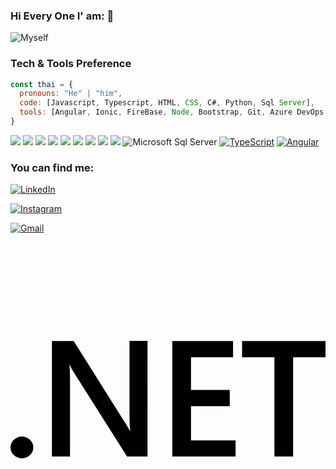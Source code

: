 
### Hi Every One I' am: 👋

![Myself](https://github.com/BryantBeltre/BryantBeltre/assets/112722029/c2300b4b-8fef-4b83-8e92-52229be70dcf)

### Tech & Tools Preference

```javascript
const thai = {
  pronouns: "He" | "him",
  code: [Javascript, Typescript, HTML, CSS, C#, Python, Sql Server],
  tools: [Angular, Ionic, FireBase, Node, Bootstrap, Git, Azure DevOps, Asp.Net 5, ASP.NET 7, .NET FRAMEWORK, Web Forms],
}
```

<img src = "https://img.shields.io/badge/-HTML5-E34F26?style=flat&logo=html5&logoColor=white">  <img src = "https://img.shields.io/badge/-CSS3-1572B6?style=flat&logo=css3&logoColor=white">  <img src="https://img.shields.io/badge/-Bootstrap-563D7C?style=flat&logo=bootstrap&logoColor=white"> 
<img src="https://img.shields.io/badge/-JavaScript-eed718?style=flat&logo=javascript&logoColor=ffffff">  <img src="https://img.shields.io/badge/-MySQL-F29111?style=flat&logo=mysql&logoColor=FFFFFF">  <img src="https://img.shields.io/badge/-Firebase-FFA611?style=flat&logo=firebase&logoColor=FFFFFF"> 
<img src="http://img.shields.io/badge/-Git-F1502F?style=flat&logo=git&logoColor=FFFFFF">  <img src="http://img.shields.io/badge/-Github-000000?style=flat&logo=github&logoColor=FFFFFF">  <img src="http://img.shields.io/badge/-VS%20Code-007ACC?style=flat&logo=visual%20studio%20code&logoColor=white"> ![Microsoft Sql Server](https://img.shields.io/badge/-Sql%20Server-CC2927?style=flat-square&logo=microsoft-sql-server&logoColor=ffffff) [![TypeScript](https://img.shields.io/badge/-TypeScript-007ACC?style=flat-square&logo=typescript&link=https://github.com/LuizCarlosAbbott/)](https://github.com/LuizCarlosAbbott/) [![Angular](https://img.shields.io/badge/-Angular-DD0031?style=flat-square&logo=angular&link=https://github.com/LuizCarlosAbbott/)](https://github.com/LuizCarlosAbbott/)


### You can find me:
<a href="https://www.linkedin.com/in/francis-beltre-22b899250/" target="_blank"><img src="https://img.shields.io/badge/LinkedIn-%230077B5.svg?&style=flat-square&logo=linkedin&logoColor=white" alt="LinkedIn"></a>

<a href="https://www.instagram.com/bryant__24___/" target="_blank"><img src="https://img.shields.io/badge/Instagram-%23E4405F.svg?&style=flat-square&logo=instagram&logoColor=white" alt="Instagram"></a>

[![Gmail](https://img.shields.io/badge/-GMAIL-D14836?style=for-the-badge&logo=gmail&logoColor=white)](mailto:beltrebryant07@gmail.com)

<svg role="img" viewBox="0 0 24 24" xmlns="http://www.w3.org/2000/svg"><title>.NET</title><path d="M24 8.77h-2.468v7.565h-1.425V8.77h-2.462V7.53H24zm-6.852 7.565h-4.821V7.53h4.63v1.24h-3.205v2.494h2.953v1.234h-2.953v2.604h3.396zm-6.708 0H8.882L4.78 9.863a2.896 2.896 0 0 1-.258-.51h-.036c.032.189.048.592.048 1.21v5.772H3.157V7.53h1.659l3.965 6.32c.167.261.275.442.323.54h.024c-.04-.233-.06-.629-.06-1.185V7.529h1.372zm-8.703-.693a.868.829 0 0 1-.869.829.868.829 0 0 1-.868-.83.868.829 0 0 1 .868-.828.868.829 0 0 1 .869.829Z"/></svg>
